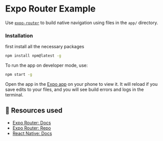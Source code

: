 # Expo Router Example

Use [`expo-router`](https://expo.github.io/router) to build native navigation using files in the `app/` directory.

### Installation
first install all the necessary packages
  ```sh
  npm install npm@latest -g
  ```
To run the app on developer mode, use:
  ```sh
  npm start -g
  ```
Open the app in the [Expo app](https://expo.io) on your phone to view it. It will reload if you save edits to your files, and you will see build errors and logs in the terminal.


## 📝 Resources used

- [Expo Router: Docs](https://expo.github.io/router)
- [Expo Router: Repo](https://github.com/expo/router)
- [React Native: Docs](https://reactnative.dev/docs/getting-started)